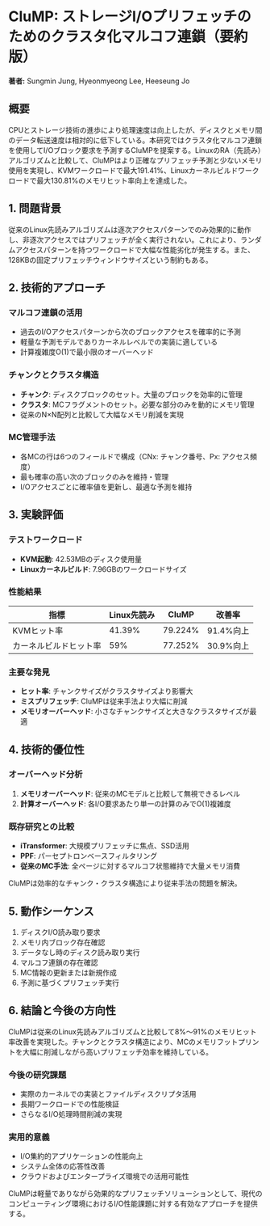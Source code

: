 # CluMP: ストレージI/Oプリフェッチのためのクラスタ化マルコフ連鎖（要約版）

**著者:** Sungmin Jung, Hyeonmyeong Lee, Heeseung Jo

## 概要

CPUとストレージ技術の進歩により処理速度は向上したが、ディスクとメモリ間のデータ転送速度は相対的に低下している。本研究ではクラスタ化マルコフ連鎖を使用してI/Oブロック要求を予測するCluMPを提案する。LinuxのRA（先読み）アルゴリズムと比較して、CluMPはより正確なプリフェッチ予測と少ないメモリ使用を実現し、KVMワークロードで最大191.41%、Linuxカーネルビルドワークロードで最大130.81%のメモリヒット率向上を達成した。

## 1. 問題背景

従来のLinux先読みアルゴリズムは逐次アクセスパターンでのみ効果的に動作し、非逐次アクセスではプリフェッチが全く実行されない。これにより、ランダムアクセスパターンを持つワークロードで大幅な性能劣化が発生する。また、128KBの固定プリフェッチウィンドウサイズという制約もある。

## 2. 技術的アプローチ

### マルコフ連鎖の活用
- 過去のI/Oアクセスパターンから次のブロックアクセスを確率的に予測
- 軽量な予測モデルでありカーネルレベルでの実装に適している
- 計算複雑度O(1)で最小限のオーバーヘッド

### チャンクとクラスタ構造
- **チャンク**: ディスクブロックのセット。大量のブロックを効率的に管理
- **クラスタ**: MCフラグメントのセット。必要な部分のみを動的にメモリ管理
- 従来のN×N配列と比較して大幅なメモリ削減を実現

### MC管理手法
- 各MCの行は6つのフィールドで構成（CNx: チャンク番号、Px: アクセス頻度）
- 最も確率の高い次のブロックのみを維持・管理
- I/Oアクセスごとに確率値を更新し、最適な予測を維持

## 3. 実験評価

### テストワークロード
- **KVM起動**: 42.53MBのディスク使用量
- **Linuxカーネルビルド**: 7.96GBのワークロードサイズ

### 性能結果
| 指標 | Linux先読み | CluMP | 改善率 |
|------|-------------|-------|--------|
| KVMヒット率 | 41.39% | 79.224% | 91.4%向上 |
| カーネルビルドヒット率 | 59% | 77.252% | 30.9%向上 |

### 主要な発見
- **ヒット率**: チャンクサイズがクラスタサイズより影響大
- **ミスプリフェッチ**: CluMPは従来手法より大幅に削減
- **メモリオーバーヘッド**: 小さなチャンクサイズと大きなクラスタサイズが最適

## 4. 技術的優位性

### オーバーヘッド分析
1. **メモリオーバーヘッド**: 従来のMCモデルと比較して無視できるレベル
2. **計算オーバーヘッド**: 各I/O要求あたり単一の計算のみでO(1)複雑度

### 既存研究との比較
- **iTransformer**: 大規模プリフェッチに焦点、SSD活用
- **PPF**: パーセプトロンベースフィルタリング
- **従来のMC手法**: 全ページに対するマルコフ状態維持で大量メモリ消費

CluMPは効率的なチャンク・クラスタ構造により従来手法の問題を解決。

## 5. 動作シーケンス

1. ディスクI/O読み取り要求
2. メモリ内ブロック存在確認
3. データなし時のディスク読み取り実行
4. マルコフ連鎖の存在確認
5. MC情報の更新または新規作成
6. 予測に基づくプリフェッチ実行

## 6. 結論と今後の方向性

CluMPは従来のLinux先読みアルゴリズムと比較して8%〜91%のメモリヒット率改善を実現した。チャンクとクラスタ構造により、MCのメモリフットプリントを大幅に削減しながら高いプリフェッチ効率を維持している。

### 今後の研究課題
- 実際のカーネルでの実装とファイルディスクリプタ活用
- 長期ワークロードでの性能検証
- さらなるI/O処理時間削減の実現

### 実用的意義
- I/O集約的アプリケーションの性能向上
- システム全体の応答性改善
- クラウドおよびエンタープライズ環境での活用可能性

CluMPは軽量でありながら効果的なプリフェッチソリューションとして、現代のコンピューティング環境におけるI/O性能課題に対する有効なアプローチを提供する。